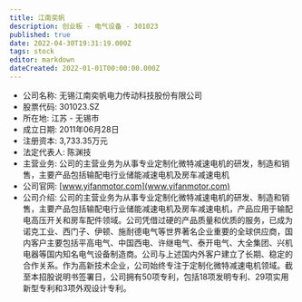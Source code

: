 ```yaml
---
title: 江南奕帆
description: 创业板 - 电气设备 - 301023
published: true
date: 2022-04-30T19:31:19.000Z
tags: stock
editor: markdown
dateCreated: 2022-01-01T00:00:00.000Z
---
```


- 公司名称: 无锡江南奕帆电力传动科技股份有限公司
- 股票代码: 301023.SZ
- 所在地: 江苏 - 无锡市
- 成立日期: 2011年06月28日
- 注册资本: 3,733.35万元
- 法定代表人: 陈渊技
- 主营业务: 公司的主营业务为从事专业定制化微特减速电机的研发，制造和销售，主要产品包括输配电行业储能减速电机及房车减速电机
- 公司官网: [www.yifanmotor.com](www.yifanmotor.com)
- 公司介绍: 公司的主营业务为从事专业定制化微特减速电机的研发、制造和销售，主要产品包括输配电行业储能减速电机及房车减速电机，产品应用于输配电高压开关和房车配件领域。公司凭借过硬的产品质量和优质的服务，已成为诺克工业、西门子、伊顿、施耐德电气等世界著名企业重要的全球供应商，国内客户主要包括平高电气、中国西电、许继电气、泰开电气、大全集团、兴机电器等国内知名电气设备制造商。公司与上述国内外客户建立了长期、稳定的合作关系。作为高新技术企业，公司始终专注于定制化微特减速电机领域。截至本招股说明书签署日，公司拥有50项专利，包括18项发明专利、29项实用新型专利和3项外观设计专利。


